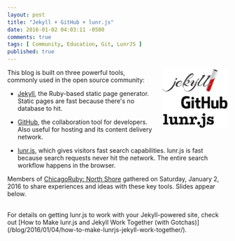 ```yaml
---
layout: post
title: "Jekyll + GitHub + lunr.js"
date: 2016-01-02 04:03:11 -0500
comments: true
tags: [ Community, Education, Git, LunrJS ]
published: true
---
```


<img style="margin-left:20px" src="/images/jekyll_github_lunrjs.png" align="right">

This blog is built on three powerful tools, commonly used in the open source community:

* [Jekyll](/blog/2016/01/04/how-to-make-lunrjs-jekyll-work-together/), the Ruby-based static page generator. Static pages are fast because there's no database to hit.

* [GitHub](/blog/2015/07/22/github-pages-quick-start-guide/), the collaboration tool for developers. Also useful for hosting and its content delivery network. 

* [lunr.js](/blog/2016/01/04/how-to-make-lunrjs-jekyll-work-together/), which gives visitors fast search capabilities. lunr.js is fast because search requests never hit the network. The entire search workflow happens in the browser.

<!--more-->

Members of [ChicagoRuby: North Shore](http://www.meetup.com/ChicagoRuby/events/225788039/) gathered on Saturday, January 2, 2016 to share experiences and ideas with these key tools. Slides appear below.

<script async class="speakerdeck-embed" data-id="cf126feed58e434e97e359b608fed2ca" data-ratio="1.77777777777778" src="//speakerdeck.com/assets/embed.js"></script>

<br/>
For details on getting lunr.js to work with your Jekyll-powered site, check out [How to Make lunr.js and Jekyll Work Together (with Gotchas)](/blog/2016/01/04/how-to-make-lunrjs-jekyll-work-together/).

